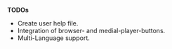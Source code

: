 

**TODOs**

- Create user help file.
- Integration of browser- and medial-player-buttons.
- Multi-Language support.
